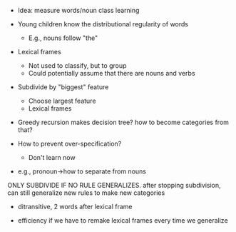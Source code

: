 
- Idea: measure words/noun class learning

- Young children know the distributional regularity of words
	- E.g., nouns follow "the"
- Lexical frames
	- Not used to classify, but to group
	- Could potentially assume that there are nouns and verbs
- Subdivide by "biggest" feature
	- Choose largest feature
	- Lexical frames

- Greedy recursion makes decision tree? how to become categories from that?
- How to prevent over-specification?
	- Don't learn now

- e.g., pronoun->how to separate from nouns

ONLY SUBDIVIDE IF NO RULE GENERALIZES. after stopping subdivision, can still generalize new rules to make new categories 

- ditransitive, 2 words after lexical frame

- efficiency if we have to remake lexical frames every time we generalize
